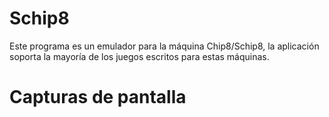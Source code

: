 Schip8
======

Este programa es un emulador para la máquina Chip8/Schip8, la aplicación soporta la mayoría de los 
juegos escritos para estas máquinas.

Capturas de pantalla
====================
